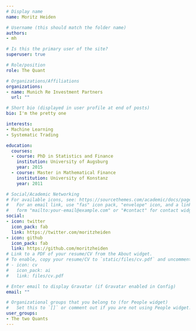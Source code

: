 ```yaml
---
# Display name
name: Moritz Heiden

# Username (this should match the folder name)
authors:
- mh

# Is this the primary user of the site?
superuser: true

# Role/position
role: The Quant

# Organizations/Affiliations
organizations:
- name: Munich Re Investment Partners
  url: ""

# Short bio (displayed in user profile at end of posts)
bio: I'm the pretty one

interests:
- Machine Learning
- Systematic Trading

education:
  courses:
  - course: PhD in Statistics and Finance
    institution: University of Augsburg
    year: 2015
  - course: Master in Mathematical Finance
    institution: University of Konstanz
    year: 2011

# Social/Academic Networking
# For available icons, see: https://sourcethemes.com/academic/docs/page-builder/#icons
#   For an email link, use "fas" icon pack, "envelope" icon, and a link in the
#   form "mailto:your-email@example.com" or "#contact" for contact widget.
social:
- icon: twitter
  icon_pack: fab
  link: https://twitter.com/moritzheiden
- icon: github
  icon_pack: fab
  link: https://github.com/moritzheiden
# Link to a PDF of your resume/CV from the About widget.
# To enable, copy your resume/CV to `static/files/cv.pdf` and uncomment the lines below.
# - icon: cv
#   icon_pack: ai
#   link: files/cv.pdf

# Enter email to display Gravatar (if Gravatar enabled in Config)
email: ""

# Organizational groups that you belong to (for People widget)
#   Set this to `[]` or comment out if you are not using People widget.
user_groups:
- The two Quants
---
```


